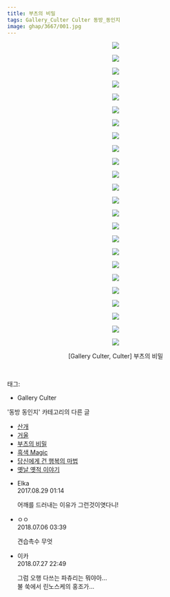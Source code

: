 ```yaml
---
title: 부츠의 비밀
tags: Gallery_Culter Culter 동방_동인지
image: ghap/3667/001.jpg
---
```

<div class="article">
<p style="text-align: center; clear: none; float: none;"><img src="{{ site.nasurl }}/ghap/3667/001.jpg"/></p>
<p style="text-align: center; clear: none; float: none;"><img src="{{ site.nasurl }}/ghap/3667/002.jpg"/></p>
<p style="text-align: center; clear: none; float: none;"><img src="{{ site.nasurl }}/ghap/3667/003.jpg"/></p>
<p style="text-align: center; clear: none; float: none;"><img src="{{ site.nasurl }}/ghap/3667/004.jpg"/></p>
<p style="text-align: center; clear: none; float: none;"><img src="{{ site.nasurl }}/ghap/3667/005.jpg"/></p>
<p style="text-align: center; clear: none; float: none;"><img src="{{ site.nasurl }}/ghap/3667/006.jpg"/></p>
<p style="text-align: center; clear: none; float: none;"><img src="{{ site.nasurl }}/ghap/3667/007.jpg"/></p>
<p style="text-align: center; clear: none; float: none;"><img src="{{ site.nasurl }}/ghap/3667/008.jpg"/></p>
<p style="text-align: center; clear: none; float: none;"><img src="{{ site.nasurl }}/ghap/3667/009.jpg"/></p>
<p style="text-align: center; clear: none; float: none;"><img src="{{ site.nasurl }}/ghap/3667/010.jpg"/></p>
<p style="text-align: center; clear: none; float: none;"><img src="{{ site.nasurl }}/ghap/3667/011.jpg"/></p>
<p style="text-align: center; clear: none; float: none;"><img src="{{ site.nasurl }}/ghap/3667/012.jpg"/></p>
<p style="text-align: center; clear: none; float: none;"><img src="{{ site.nasurl }}/ghap/3667/013.jpg"/></p>
<p style="text-align: center; clear: none; float: none;"><img src="{{ site.nasurl }}/ghap/3667/014.jpg"/></p>
<p style="text-align: center; clear: none; float: none;"><img src="{{ site.nasurl }}/ghap/3667/015.jpg"/></p>
<p style="text-align: center; clear: none; float: none;"><img src="{{ site.nasurl }}/ghap/3667/016.jpg"/></p>
<p style="text-align: center; clear: none; float: none;"><img src="{{ site.nasurl }}/ghap/3667/017.jpg"/></p>
<p style="text-align: center; clear: none; float: none;"><img src="{{ site.nasurl }}/ghap/3667/018.jpg"/></p>
<p style="text-align: center; clear: none; float: none;"><img src="{{ site.nasurl }}/ghap/3667/019.jpg"/></p>
<p style="text-align: center; clear: none; float: none;"><img src="{{ site.nasurl }}/ghap/3667/020.jpg"/></p>
<p style="text-align: center; clear: none; float: none;"><img src="{{ site.nasurl }}/ghap/3667/021.jpg"/></p>
<p style="text-align: center; clear: none; float: none;"><img src="{{ site.nasurl }}/ghap/3667/022.jpg"/></p>
<p style="text-align: center; clear: none; float: none;"><img src="{{ site.nasurl }}/ghap/3667/023.jpg"/></p>
<p style="text-align: center; clear: none; float: none;"><img src="{{ site.nasurl }}/ghap/3667/024.jpg"/></p>
<p style="text-align: center; clear: none; float: none;">[Gallery Culter, Culter] 부츠의 비밀</p>
<p><br/></p>
</div><div class="tagTrail">
<p>태그: </p>
<ul>
<li>Gallery Culter</li>
</ul>
</div><div class="another">
<p>'동방 동인지' 카테고리의 다른 글</p>
<ul>
<li><a href="/2017-09-03-ghap_3682">산개</a></li>
<li><a href="/2017-09-03-ghap_3680">거울</a></li>
<li><a href="/2017-08-28-ghap_3667">부츠의 비밀</a></li>
<li><a href="/2017-08-28-ghap_3666">흑색 Magic</a></li>
<li><a href="/2017-08-28-ghap_3665">당신에게 건 행복의 마법</a></li>
<li><a href="/2017-08-28-ghap_3664">옛날 옛적 이야기</a></li>
</ul>
</div><div class="cb_module cb_fluid">
<div class="cb_wrt cb_profile">
<div class="comment">
<ul>
<li class="cb_thumb_off" id="comment15070706">
<div class="cb_comment_area">
<div class="cb_info_area">
<div class="cb_section">
<span class="cb_nick_name">Elka</span>
</div>
<div class="cb_section">
<span class="cb_date">2017.08.29 01:14 </span>
</div>
</div>
<div class="cb_dsc_comment">
<p class="cb_dsc">
											어깨를 드러내는 이유가 그런것이엿다니!
										</p>
</div>
</div></li>
<li class="cb_thumb_off" id="comment15281231">
<div class="cb_comment_area">
<div class="cb_info_area">
<div class="cb_section">
<span class="cb_nick_name">ㅇㅇ</span>
</div>
<div class="cb_section">
<span class="cb_date">2018.07.06 03:39 </span>
</div>
</div>
<div class="cb_dsc_comment">
<p class="cb_dsc">
											견습촉수 무엇
										</p>
</div>
</div></li>
<li class="cb_thumb_off" id="comment15295199">
<div class="cb_comment_area">
<div class="cb_info_area">
<div class="cb_section">
<span class="cb_nick_name">이카</span>
</div>
<div class="cb_section">
<span class="cb_date">2018.07.27 22:49 </span>
</div>
</div>
<div class="cb_dsc_comment">
<p class="cb_dsc">
											그럼 오행 다쓰는 파츄리는 뭐야아...<br/>
불 쑥에서 린노스케의 홍조가...
										</p>
</div>
</div></li>
</ul>
</div>
</div><!-- commentList close -->
</div>